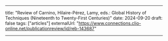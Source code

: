 ---

title: "Review of Carnino, Hilaire-Pérez, Lamy, eds.: Global History of Techniques (Nineteenth to Twenty-First Centuries)"
date: 2024-09-20
draft: false
tags: ["articles"]
externalUrl: "https://www.connections.clio-online.net/publicationreview/id/reb-143687"

---